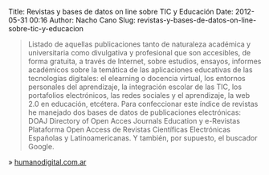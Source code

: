 Title: Revistas y bases de datos on line sobre TIC y Educación
Date: 2012-05-31 00:16
Author: Nacho Cano
Slug: revistas-y-bases-de-datos-on-line-sobre-tic-y-educacion

> Listado de aquellas publicaciones tanto de naturaleza académica y
> universitaria como divulgativa y profesional que son accesibles, de
> forma gratuita, a través de Internet, sobre estudios, ensayos,
> informes académicos sobre la temática de las aplicaciones educativas
> de las tecnologías digitales: el elearning o docencia virtual, los
> entornos personales del aprendizaje, la integración escolar de las
> TIC, los portafolios electrónicos, las redes sociales y el
> aprendizaje, la web 2.0 en educación, etcétera. Para confeccionar este
> índice de revistas he manejado dos bases de datos de publicaciones
> electrónicas: DOAJ Directory of Open Acces Journals Education y
> e-Revistas Plataforma Open Access de Revistas Científicas Electrónicas
> Españolas y Latinoamericanas. Y también, por supuesto, el buscador
> Google.

» [humanodigital.com.ar][]

  [humanodigital.com.ar]: http://www.humanodigital.com.ar/revistas-y-bases-de-datos-on-line-sobre-tic-y-educacion/#.T8aWCUi_qe7
    "Revistas y bases de datos on line sobre TIC y Educación"
